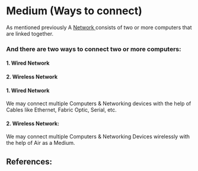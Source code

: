 # Medium \(Ways to connect\)

As mentioned previously A [Network ](./#network)consists of two or more computers that are linked together.

### And there are two ways to connect two or more computers:

#### 1. Wired Network

#### 2. Wireless Network

#### 1. Wired Network

We may connect multiple Computers & Networking devices with the help of Cables like Ethernet, Fabric Optic, Serial, etc.

#### 2. Wireless Network:

We may connect multiple Computers & Networking Devices wirelessly with the help of Air as a Medium.

## References:

